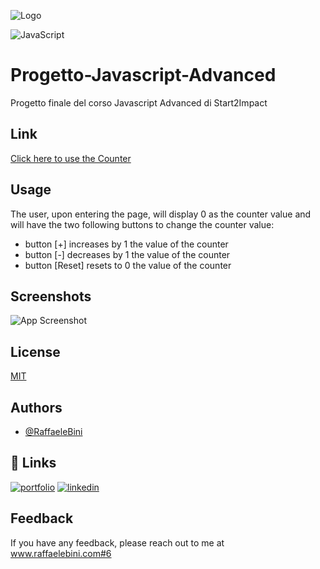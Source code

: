 ![Logo](https://www.raffaelebini.com/assets/img/LogoRBScuroPiccolo.png)

![JavaScript](https://img.shields.io/badge/javascript-blue?logo=javascript)

# Progetto-Javascript-Advanced
Progetto finale del corso Javascript Advanced di Start2Impact


## Link
[Click here to use the Counter](https://www.raffaelebini.com/progetti/index.html)


## Usage
The user, upon entering the page, will display 0 as the counter value and will have the two following buttons to change the counter value:

- button [+] increases by 1 the value of the counter
- button [-] decreases by 1 the value of the counter
- button [Reset] resets to 0 the value of the counter


## Screenshots
![App Screenshot](/img/CounterScreen.png)


## License
[MIT](https://choosealicense.com/licenses/mit/)


## Authors
- [@RaffaeleBini](https://www.github.com/RaffaeleBini)


## 🔗 Links
[![portfolio](https://img.shields.io/badge/my_homepage-000?style=for-the-badge&logo=ko-fi&logoColor=yellow)](https://www.raffaelebini.com/)
[![linkedin](https://img.shields.io/badge/linkedin-0A66C2?style=for-the-badge&logo=linkedin&logoColor=white)](https://https://www.linkedin.com/in/raffaelebini/)



## Feedback

If you have any feedback, please reach out to me at www.raffaelebini.com#6
